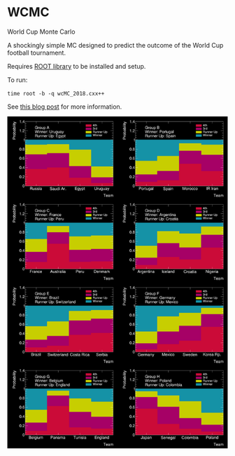 # WCMC
World Cup Monte Carlo

A shockingly simple MC designed to predict the outcome of the World Cup football tournament.

Requires [ROOT library](https://root.cern.ch/) to be installed and setup.

To run:
```
time root -b -q wcMC_2018.cxx++
```

See [this blog post](http://tim-martin.co.uk/2018/05/20/world-cup-monte-carlo-part-1.html) for more information. 

![WCMC](https://github.com/timboe/WCMC/blob/master/img/WCMC_GroupResults_1.png?raw=true)
